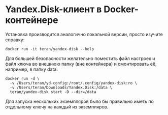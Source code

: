 # Yandex.Disk-клиент в Docker-контейнере

Установка производится аналогично локальной версии, просто изучите справку:

```
docker run -it teran/yandex-disk --help
```


Для большей безопасности желательно поместить файл настроек и файл ключа 
во внешнюю папку (вне контейнера) 
и смонтировать её, например, в папку data:

```
docker run -d \
  -v /Users/teran/yd-config:/root/.config/yandex-disk:ro \
  -v /Users/teran/Downloads/Yandex.Disk:/data \
  teran/yandex-disk start -D --dir=/data
```

Для запуска нескольких экземпляров было бы правильно иметь по отдельному
ключу на каждый из экземпляров.
